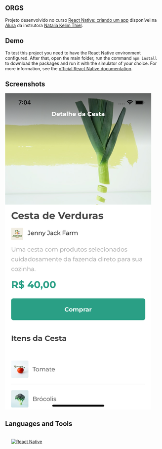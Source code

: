 ## ORGS
Projeto desenvolvido no curso [React Native: criando um app](https://cursos.alura.com.br/course/react-native-comecando-zero) disponível na [Alura](https://cursos.alura.com.br/) da instrutora [Natalia Kelim Thiel](https://www.linkedin.com/in/natalia-kelim-thiel/).

## Demo
To test this project you need to have the React Native environment configured. After that, open the main folder, run the command `npm install` to download the packages and run it with the simulator of your choice. For more information, see the [official React Native documentation](https://reactnative.dev/).

## Screenshots
![](/demo/1.png) 

## Languages and Tools  
<div>
  <a href="https://reactnative.dev/" target="_blank">
    <img style="margin: 20px" src="https://upload.wikimedia.org/wikipedia/commons/thumb/a/a7/React-icon.svg/2300px-React-icon.svg.png" alt="React Native" height="50" />
  </a>
</div>
